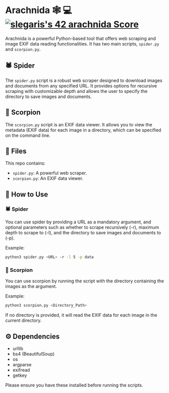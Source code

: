 # Arachnida :spider_web: :computer: [![slegaris's 42 arachnida Score](https://badge42.vercel.app/api/v2/cle3f3fm900060fjx7kw7tghw/project/3070894)](https://github.com/JaeSeoKim/badge42)

Arachnida is a powerful Python-based tool that offers web scraping and image EXIF data reading functionalities. It has two main scripts, `spider.py` and `scorpion.py`.

## :spider: Spider

The `spider.py` script is a robust web scraper designed to download images and documents from any specified URL. It provides options for recursive scraping with customizable depth and allows the user to specify the directory to save images and documents.

## :scorpion: Scorpion

The `scorpion.py` script is an EXIF data viewer. It allows you to view the metadata (EXIF data) for each image in a directory, which can be specified on the command line.

## :floppy_disk: Files

This repo contains:

- `spider.py`: A powerful web scraper.
- `scorpion.py`: An EXIF data viewer.

## :wrench: How to Use

### :spider: Spider

You can use spider by providing a URL as a mandatory argument, and optional parameters such as whether to scrape recursively (-r), maximum depth to scrape to (-l), and the directory to save images and documents to (-p).

Example:
```bash
python3 spider.py <URL> -r -l 5 -p data
```

### :scorpion: Scorpion

You can use scorpion by running the script with the directory containing the images as the argument. 

Example:
```bash
python3 scorpion.py <Directory_Path>
```
If no directory is provided, it will read the EXIF data for each image in the current directory.

## :gear: Dependencies

- urllib
- bs4 (BeautifulSoup)
- os
- argparse
- exifread
- getkey

Please ensure you have these installed before running the scripts.
